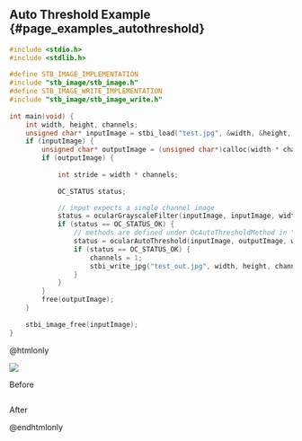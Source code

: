 ## Auto Threshold Example {#page_examples_autothreshold}

```c
#include <stdio.h>  
#include <stdlib.h>  
  
#define STB_IMAGE_IMPLEMENTATION  
#include "stb_image/stb_image.h"  
#define STB_IMAGE_WRITE_IMPLEMENTATION  
#include "stb_image/stb_image_write.h"  
  
int main(void) {  
    int width, height, channels;  
    unsigned char* inputImage = stbi_load("test.jpg", &width, &height, &channels, 0);  
    if (inputImage) {  
        unsigned char* outputImage = (unsigned char*)calloc(width * channels * height * sizeof(unsigned char), 1);  
        if (outputImage) {  
  
            int stride = width * channels;  
  
            OC_STATUS status;

            // input expects a single channel image
            status = ocularGrayscaleFilter(inputImage, inputImage, width, height, stride);
            if (status == OC_STATUS_OK) {
                // methods are defined under OcAutoThresholdMethod in "lib/ocular.h"
                status = ocularAutoThreshold(inputImage, outputImage, width, height, width, OC_AUTO_THRESHOLD_OTSU);  // single channel, so stride = width
                if (status == OC_STATUS_OK) {
                    channels = 1;  
                    stbi_write_jpg("test_out.jpg", width, height, channels, outputImage, 100);  
                }
            }
        }  
        free(outputImage);  
    }  
  
    stbi_image_free(inputImage);  
}
```

@htmlonly
<div class="sample-images">
    <div class="img-with-text">
        <img src="auto_threshold.jpg"/>
        <p>Before</p>
    </div>
    <div class="img-with-text">
        <img src="auto_threshold_out.jpg" alt=""/>
        <p>After</p>
    </div>
</div>
@endhtmlonly
